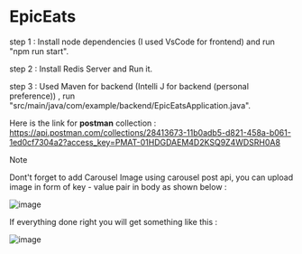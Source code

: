 # EpicEats

step 1 : Install node dependencies (I used VsCode for frontend) and run "npm run start".

step 2 : Install Redis Server and Run it. 

step 3 : Used Maven for backend (Intelli J for backend (personal preference)) , run "src/main/java/com/example/backend/EpicEatsApplication.java".

Here is the link for **postman** collection : https://api.postman.com/collections/28413673-11b0adb5-d821-458a-b061-1ed0cf7304a2?access_key=PMAT-01HDGDAEM4D2KSQ9Z4WDSRH0A8

>[!NOTE]
>Dont't forget to add Carousel Image using carousel post api, you can upload image in form of key - value pair in body as shown below : 

![image](https://github.com/inumaki/EpicEats/assets/69989774/00a58351-f5a8-4f54-b503-0c48fb879d01)



If everything done right you will get something like this : 

![image](https://github.com/inumaki/EpicEats/assets/69989774/255cdda3-ba02-4eb9-a900-e111c509ae33)







